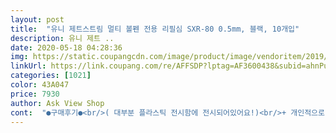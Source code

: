 ```yaml
---
layout: post 
title:  "유니 제트스트림 멀티 볼펜 전용 리필심 SXR-80 0.5mm, 블랙, 10개입" 
description: 유니 제트 ..
date: 2020-05-18 04:28:36 
img: https://static.coupangcdn.com/image/product/image/vendoritem/2019/02/01/3348749637/17fa8cbb-80b4-4c21-a3db-60c5fe355734.jpg 
linkUrl: https://link.coupang.com/re/AFFSDP?lptag=AF3600438&subid=ahnPublicAsk&pageKey=41585124&itemId=151390444&vendorItemId=3348749637&traceid=V0-113-4536a50aa3839ba9 
categories: [1021] 
color: 43A047 
price: 7930 
author: Ask View Shop 
cont:  "●구매후기●<br/>( 대부분 플라스틱 전시함에 전시되어있어요!)<br/>+ 개인적으로 멀티펜  바디는 플라스틱으로 된 3색도 좋지만<br/>.<br/>.<br/>? 불량품이온건가? 지금 리필 4개뜯었는데 다 얼마못써서 흐릿하게나오거나 아예안나오네요.<br/> 제트스트림이 원래 잘 안나올때가 있긴하지만 제가 그냥 단품쓸때나 리필안쓰고 원래 들어있는거 쓸때는 쓰고 얼마안되서 안나오진않고 한 3분의1정도 남았을때부터 안나오던데 이건 너무심각한거같아요.<br/>.<br/> 한10분쓰면 잘 안나오기시작하네요 그러다 더쓰면 그냥 자국만남고 ㅋㅋㅋㅋ 4개썼는데 이러면 10개다 똑같을거같네요.<br/> 샤프심으로 휘적휘적해봐도 안나오는건 똑같고.<br/>.<br/> 안에 잉크는 거의다 안썻는데 혹시 전부 불량품인가... <br/>?싶을정도네요 너무 심한것같습니다 그냥 돈날린듯 ㅎㅎ<br/>150과 80을 보지않고 주문해서 도착한 물건을 보고 당황했는데 80은 기존에 가지고 있던 2색 볼펜에 끼우니 딱 맞네요.<br/><br/>공부 흐름끊길일도 없어서 더 좋아요ㅋㅋㅋ<br/>구매하시면 만원대가 조금 넘지만 바디가 스틸로되어있어 더 튼튼하고 오래두고 사용할수 있어요 !<br/>그냥 요놈 하나 쟁여두면 한학기는 편해져서 조으네요ㅋㅋㅋ<br/>다이소나 문구점보다 저렴해서 좋고 심지어 필기감도<br/>다행입니다.<br/><br/>도움되셨다면 도움버튼 눌러주시면 감사하겠습니다➿<br/>두달만에 부숴지더라구요ㅋㅋㅋㅋ<br/>문구점에서 제트스트림 멀티펜 전시되어있는걸로<br/>문구점에서 판매하는 그 박스 하나가 통째로오고<br/>볼펜 쓸 일이  많아서 리필심을구입했습니다.<br/><br/>볼펜똥도 없고 글씨도 깔끔하고 아주 마음에 듭니다.<br/>글씨가 걸리는것 없이 부드럽게 쭉쭉 나갑니다.<br/>원래 사려고 했던 150도 다시 주문했습니다.<br/><br/>수험생인 언니도 요놈만 잘쓰고있어요 <br/>오늘 밤에 다 떨어져서 주문하면 새벽에 뿅 하고 도착하니까<br/>요제품 진짜 정기적으로 구매하는건데<br/>워낙 유명하니 말해 뭐함니까 <br/>일년넘어도 안부숴지더라구요<br/>저같은 고민이 있으신 분들은<br/>지난번에도 주문했는데 이번에도 주문합니당 !<br/>필기할때 손에 힘을 많이 쥐고 쓰는 저같은 사람은<br/>" 
---
```

